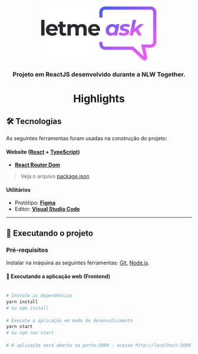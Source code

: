 <p align="center">
  <img src="/src/assets/images/logo.svg" alt="Logo LetMeAsk">
</p>

<h3 align="center">Projeto em ReactJS desenvolvido durante a NLW Together.</h3>

<h1 align="center">Highlights</h1>

## 🛠 Tecnologias

As seguintes ferramentas foram usadas na construção do projeto:

#### **Website**  ([React](https://reactjs.org/)  +  [TypeScript](https://www.typescriptlang.org/))

-   **[React Router Dom](https://github.com/ReactTraining/react-router/tree/master/packages/react-router-dom)**

> Veja o arquivo  [package.json](./package.json)

#### [](https://github.com/tgmarinho/Ecoleta#utilit%C3%A1rios)**Utilitários**

-   Protótipo:  **[Figma](https://www.figma.com/file/u0BQK8rCf2KgzcukdRRCWh/Letmeask)**
-   Editor:  **[Visual Studio Code](https://code.visualstudio.com/)**

---

## 🚀 Executando o projeto
### Pré-requisitos

Instalar na máquina as seguintes ferramentas:
[Git](https://git-scm.com), [Node.js](https://nodejs.org/en/).

#### 🧭 Executando a aplicação web (Frontend)

```bash

# Instale as dependências
yarn install
# ou npm install

# Execute a aplicação em modo de desenvolvimento
yarn start
# ou npm run start

# A aplicação será aberta na porta:3000 - acesse http://localhost:3000

```
